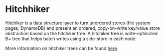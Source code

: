# Hitchhiker

Hitchiker is a data structure layer to turn unordered stores (file system pages, DynamoDB) and present an ordered, copy-on-write key/value store abstraction based on the hitchiker tree. A hitchiker tree is write-optimized B+ tree that helps batch writes using a side-store in each node.

More information on hitchiker trees can be found [here](https://blog.datopia.io/2018/11/03/hitchhiker-tree/).
